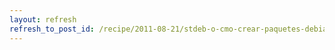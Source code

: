 ```yaml
---
layout: refresh
refresh_to_post_id: /recipe/2011-08-21/stdeb-o-cmo-crear-paquetes-debian-de-mdulos-python-como-churros
---
```

